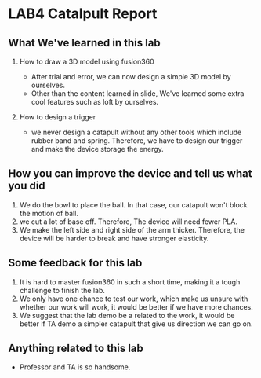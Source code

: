 # LAB4 Catalpult Report

## What We've learned in this lab
1. How to draw a 3D model using fusion360
    - After trial and error, we can now design a simple 3D model by ourselves.
    - Other than the content learned in slide, We've learned some extra cool features such as loft by ourselves.

2. How to design a trigger
    - we never design a catapult without any other tools which include rubber band and spring. Therefore, we have to design our trigger and make the device storage the energy.


## How you can improve the device and tell us what you did
1. We do the bowl to place the ball. In that case, our catapult won't block the motion of ball.
2. we cut a lot of base off. Therefore, The device will need fewer PLA.
3. We make the left side and right side of the arm thicker. Therefore, the device will be harder to break and have stronger elasticity. 

## Some feedback for this lab

1. It is hard to master fusion360 in such a short time, making it a tough challenge to finish the lab.
2. We only have one chance to test our work, which make us unsure with whether our work will work, it would be better if we have more chances.
3. We suggest that the lab demo be a related to the work, it would be better if TA demo a simpler catapult that give us direction we can go on.

## Anything related to this lab
- Professor and TA is so handsome.